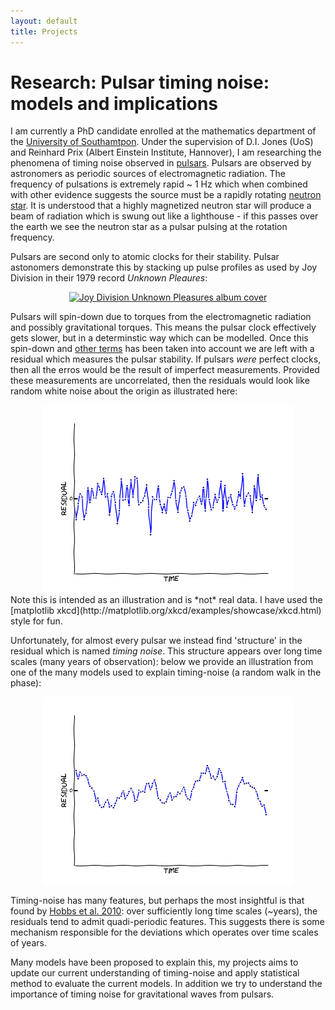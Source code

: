 ```yaml
---
layout: default
title: Projects
---
```

# Research: Pulsar timing noise: models and implications

I am currently a PhD candidate enrolled at the mathematics department of the
[University of
Southamtpon](http://www.southampton.ac.uk/maths/postgraduate/research_students/ga7go8.page).
Under the supervision of D.I. Jones (UoS) and Reinhard Prix (Albert Einstein
Institute, Hannover), I am researching the phenomena of timing noise observed
in [pulsars](http://en.wikipedia.org/wiki/Pulsar). Pulsars are observed by
astronomers as periodic sources of electromagnetic radiation. The frequency of
pulsations is extremely rapid ~ 1 Hz which when combined with other evidence
suggests the source must be a rapidly rotating [neutron
star](http://en.wikipedia.org/wiki/Neutron_star). It is understood that a
highly magnetized neutron star will produce a beam of radiation which is swung
out like a lighthouse - if this passes over the earth we see the neutron star
as a pulsar pulsing at the rotation frequency.


 Pulsars are second only to atomic clocks for their stability. Pulsar astonomers
demonstrate this by stacking up pulse profiles as used by Joy Division in 
their 1979 record *Unknown Pleaures*:

<center>
<a href="http://en.wikipedia.org/wiki/PSR_B1919%2B21">
<img src="http://upload.wikimedia.org/wikipedia/en/b/b5/Unknownpleasures.jpg" 
     alt="Joy Division Unknown Pleasures album cover" height="300">
</a>
</center>

Pulsars will spin-down due to torques from the electromagnetic radiation and
possibly gravitational torques. This means the pulsar clock effectively gets
slower, but in a determinstic way which can be modelled. Once this spin-down
and [other terms](http://adsabs.harvard.edu/abs/2006MNRAS.369..655H) has been
taken into account we are left with a residual which measures the pulsar stability.
If pulsars *were* perfect clocks, then all the erros would be the result of
imperfect measurements. Provided these measurements are uncorrelated, then 
the residuals would look like random white noise about the origin as illustrated
here:
<center>
<img src="/research/img/UncorrelatedNoise.png" 
     alt="" height="300">
</a>
</center>
Note this is intended as an illustration and is *not* real data. I have used the
[matplotlib xkcd](http://matplotlib.org/xkcd/examples/showcase/xkcd.html) style
for fun. 

Unfortunately, for almost every pulsar we instead find 'structure' in the residual
which is named *timing noise*. This structure appears over long time scales 
(many years of observation): below we provide an illustration from one of the
many models used to explain timing-noise (a random walk in the phase):

<center>
<img src="/research/img/CorrelatedNoise.png" 
     alt="" height="300">
</a>
</center>

Timing-noise has many features, but perhaps the most insightful is that found
by [Hobbs et al. 2010](http://adsabs.harvard.edu/abs/2010MNRAS.402.1027H): over
sufficiently long time scales (~years), the residuals tend to admit
quadi-periodic features. This suggests there is some mechanism responsible for
the deviations which operates over time scales of years. 

Many models have been proposed to explain this, my projects aims to update our
current understanding of timing-noise and apply statistical method to evaluate
the current models. In addition we try to understand the importance of timing
noise for gravitational waves from pulsars. 

